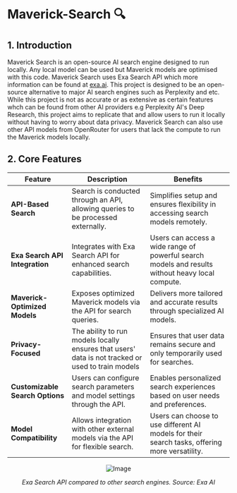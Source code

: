# Maverick-Search 🔍

## 1. Introduction
Maverick Search is an open-source AI search engine designed to run locally. Any local model can be used but Maverick models are optimised with this code. Maverick Search uses Exa Search API which more information can be found at [exa.ai](https://exa.ai/). This project is designed to be an open-source alternative to major AI search engines such as Perplexity and etc. While this project is not as accurate or as extensive as certain features whch can be found from other AI providers e.g Perplexity AI's Deep Research, this project aims to replicate that and allow users to run it locally without having to worry about data privacy. Maverick Search can also use other API models from OpenRouter for users that lack the compute to run the Maverick models locally.

## 2. Core Features

| **Feature**                    | **Description**                                                                 | **Benefits**                                                                 |
|---------------------------------|---------------------------------------------------------------------------------|-----------------------------------------------------------------------------|
| **API-Based Search**            | Search is conducted through an API, allowing queries to be processed externally. | Simplifies setup and ensures flexibility in accessing search models remotely. |
| **Exa Search API Integration**  | Integrates with Exa Search API for enhanced search capabilities.                 | Users can access a wide range of powerful search models and results without heavy local compute. |
| **Maverick-Optimized Models**   | Exposes optimized Maverick models via the API for search queries.               | Delivers more tailored and accurate results through specialized AI models.   |
| **Privacy-Focused**             | The ability to run models locally ensures that users' data is not tracked or used to train models  | Ensures that user data remains secure and only temporarily used for searches. |
| **Customizable Search Options** | Users can configure search parameters and model settings through the API.       | Enables personalized search experiences based on user needs and preferences. |
| **Model Compatibility**         | Allows integration with other external models via the API for flexible search.  | Users can choose to use different AI models for their search tasks, offering more versatility. |

<p align="center">
  <img src="https://exa.imgix.net/simpleqa-eval-7.png?fm=avif&q=50" alt="Image" />
</p>

<p align="center">
  <em>Exa Search API compared to other search engines. Source: Exa AI</em>
</p>


